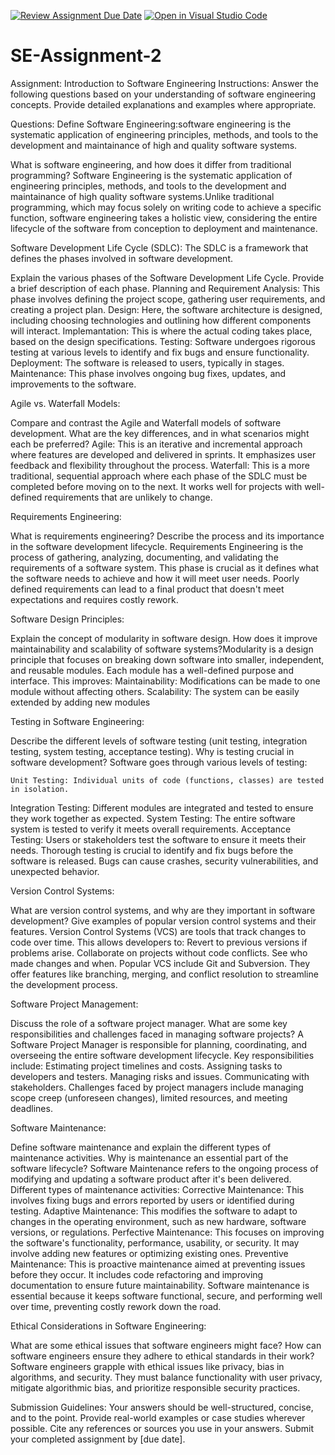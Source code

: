[![Review Assignment Due Date](https://classroom.github.com/assets/deadline-readme-button-24ddc0f5d75046c5622901739e7c5dd533143b0c8e959d652212380cedb1ea36.svg)](https://classroom.github.com/a/-ucQIGTc)
[![Open in Visual Studio Code](https://classroom.github.com/assets/open-in-vscode-718a45dd9cf7e7f842a935f5ebbe5719a5e09af4491e668f4dbf3b35d5cca122.svg)](https://classroom.github.com/online_ide?assignment_repo_id=15227019&assignment_repo_type=AssignmentRepo)
# SE-Assignment-2
Assignment: Introduction to Software Engineering
Instructions:
Answer the following questions based on your understanding of software engineering concepts. Provide detailed explanations and examples where appropriate.

Questions:
Define Software Engineering:software engineering is the systematic application of engineering principles, methods, and tools to the development and maintainance of high and quality software systems. 

What is software engineering, and how does it differ from traditional programming?
Software Engineering is the systematic application of engineering principles, methods, and tools to the development and maintainance of high quality software systems.Unlike traditional programming, which may focus solely on writing code to achieve a specific function, software engineering takes a holistic view, considering the entire lifecycle of the software from conception to deployment and maintenance.

Software Development Life Cycle (SDLC):
The SDLC is a framework that defines the phases involved in software development.


Explain the various phases of the Software Development Life Cycle. Provide a brief description of each phase.
Planning and Requirement Analysis: This phase involves defining the project scope, gathering user requirements, and creating a project plan.
Design: Here, the software architecture is designed, including choosing technologies and outlining how different components will interact.
Implemantation: This is where the actual coding takes place, based on the design specifications.
Testing: Software undergoes rigorous testing at various levels to identify and fix bugs and ensure functionality.
Deployment: The software is released to users, typically in stages.
Maintenance: This phase involves ongoing bug fixes, updates, and improvements to the software.

Agile vs. Waterfall Models:

Compare and contrast the Agile and Waterfall models of software development. What are the key differences, and in what scenarios might each be preferred?
Agile: This is an iterative and incremental approach where features are developed and delivered in sprints. It emphasizes user feedback and flexibility throughout the process.
Waterfall: This is a more traditional, sequential approach where each phase of the SDLC must be completed before moving on to the next. It works well for projects with well-defined requirements that are unlikely to change.

Requirements Engineering:

What is requirements engineering? Describe the process and its importance in the software development 
lifecycle.
Requirements Engineering is the process of gathering, analyzing, documenting, and validating the requirements of a software system. This phase is crucial as it defines what the software needs to achieve and how it will meet user needs.  Poorly defined requirements can lead to a final product that doesn't meet expectations and requires costly rework.

Software Design Principles:

Explain the concept of modularity in software design. How does it improve maintainability and scalability of software systems?Modularity is a design principle that focuses on breaking down software into smaller, independent, and reusable modules. Each module has a well-defined purpose and interface. This improves:
    Maintainability: Modifications can be made to one module without affecting others.
    Scalability: The system can be easily extended by adding new modules

Testing in Software Engineering:

Describe the different levels of software testing (unit testing, integration testing, system testing, acceptance testing). Why is testing crucial in software development?
Software goes through various levels of testing:

    Unit Testing: Individual units of code (functions, classes) are tested in isolation.
   Integration Testing: Different modules are integrated and tested to ensure they work together as     expected.
    System Testing: The entire software system is tested to verify it meets overall requirements.
    Acceptance Testing: Users or stakeholders test the software to ensure it meets their needs.
Thorough testing is crucial to identify and fix bugs before the software is released. Bugs can cause crashes, security vulnerabilities, and unexpected behavior.

Version Control Systems:

What are version control systems, and why are they important in software development? Give examples of popular version control systems and their features.
Version Control Systems (VCS) are tools that track changes to code over time. This allows developers to:
    Revert to previous versions if problems arise.
    Collaborate on projects without code conflicts.
    See who made changes and when.
Popular VCS  include Git and Subversion. They offer features like branching, merging, and conflict resolution to streamline the development process.

Software Project Management:

Discuss the role of a software project manager. What are some key responsibilities and challenges faced in managing software projects?
A Software Project Manager is responsible for planning, coordinating, and overseeing the entire software development lifecycle.  Key responsibilities include:
    Estimating project timelines and costs.
    Assigning tasks to developers and testers.
    Managing risks and issues.
    Communicating with stakeholders.
Challenges faced by project managers include managing scope creep (unforeseen changes), limited resources, and meeting deadlines.

Software Maintenance:

Define software maintenance and explain the different types of maintenance activities. Why is maintenance an essential part of the software lifecycle?
Software Maintenance refers to the ongoing process of modifying and updating a software product after it's been delivered.
Different types of maintenance activities:
    Corrective Maintenance: This involves fixing bugs and errors reported by users or identified during testing.
    Adaptive Maintenance: This modifies the software to adapt to changes in the operating environment, such as new hardware, software versions, or regulations.
    Perfective Maintenance: This focuses on improving the software's functionality, performance, usability, or security. It may involve adding new features or optimizing existing ones.
    Preventive Maintenance: This is proactive maintenance aimed at preventing issues before they occur. It includes code refactoring and improving documentation to ensure future maintainability.
Software maintenance is essential because it keeps software functional, secure, and performing well over time, preventing costly rework down the road.

Ethical Considerations in Software Engineering:

What are some ethical issues that software engineers might face? How can software engineers ensure they adhere to ethical standards in their work?
Software engineers grapple with ethical issues like privacy, bias in algorithms, and security. They must balance functionality with user privacy, mitigate algorithmic bias, and prioritize responsible security practices.

Submission Guidelines:
Your answers should be well-structured, concise, and to the point.
Provide real-world examples or case studies wherever possible.
Cite any references or sources you use in your answers.
Submit your completed assignment by [due date].
